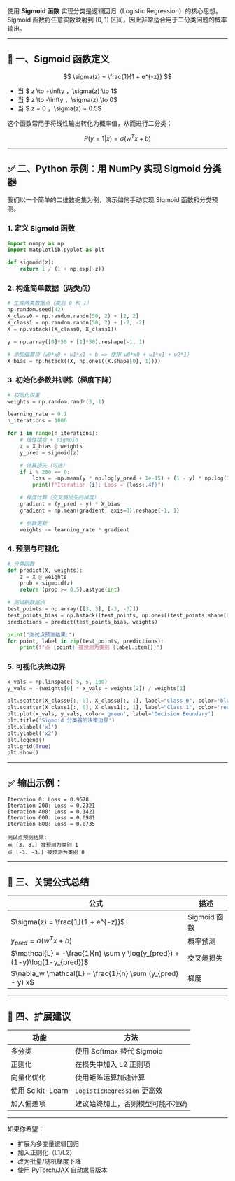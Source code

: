 使用 **Sigmoid 函数** 实现分类是逻辑回归（Logistic Regression）的核心思想。Sigmoid 函数将任意实数映射到 $[0, 1]$ 区间，因此非常适合用于二分类问题的概率输出。

---

## 🧠 一、Sigmoid 函数定义

$$
\sigma(z) = \frac{1}{1 + e^{-z}}
$$

- 当 $ z \to +\infty $，$\sigma(z) \to 1$
- 当 $ z \to -\infty $，$\sigma(z) \to 0$
- 当 $ z = 0 $，$\sigma(z) = 0.5$

这个函数常用于将线性输出转化为概率值，从而进行二分类：

$$
P(y=1|x) = \sigma(w^T x + b)
$$

---

## ✅ 二、Python 示例：用 NumPy 实现 Sigmoid 分类器

我们以一个简单的二维数据集为例，演示如何手动实现 Sigmoid 函数和分类预测。

### 1. 定义 Sigmoid 函数

```python
import numpy as np
import matplotlib.pyplot as plt

def sigmoid(z):
    return 1 / (1 + np.exp(-z))
```

### 2. 构造简单数据（两类点）

```python
# 生成两类数据点（类别 0 和 1）
np.random.seed(42)
X_class0 = np.random.randn(50, 2) + [2, 2]
X_class1 = np.random.randn(50, 2) + [-2, -2]
X = np.vstack((X_class0, X_class1))

y = np.array([0]*50 + [1]*50).reshape(-1, 1)

# 添加偏置项（w0*x0 + w1*x1 + b => 使用 w0*x0 + w1*x1 + w2*1）
X_bias = np.hstack((X, np.ones((X.shape[0], 1))))
```

### 3. 初始化参数并训练（梯度下降）

```python
# 初始化权重
weights = np.random.randn(3, 1)

learning_rate = 0.1
n_iterations = 1000

for i in range(n_iterations):
    # 线性组合 + sigmoid
    z = X_bias @ weights
    y_pred = sigmoid(z)

    # 计算损失（可选）
    if i % 200 == 0:
        loss = -np.mean(y * np.log(y_pred + 1e-15) + (1 - y) * np.log(1 - y_pred + 1e-15))
        print(f"Iteration {i}: Loss = {loss:.4f}")

    # 梯度计算（交叉熵损失的梯度）
    gradient = (y_pred - y) * X_bias
    gradient = np.mean(gradient, axis=0).reshape(-1, 1)

    # 参数更新
    weights -= learning_rate * gradient
```

### 4. 预测与可视化

```python
# 分类函数
def predict(X, weights):
    z = X @ weights
    prob = sigmoid(z)
    return (prob >= 0.5).astype(int)

# 测试新数据点
test_points = np.array([[3, 3], [-3, -3]])
test_points_bias = np.hstack((test_points, np.ones((test_points.shape[0], 1))))
predictions = predict(test_points_bias, weights)

print("测试点预测结果:")
for point, label in zip(test_points, predictions):
    print(f"点 {point} 被预测为类别 {label.item()}")
```

### 5. 可视化决策边界

```python
x_vals = np.linspace(-5, 5, 100)
y_vals = -(weights[0] * x_vals + weights[2]) / weights[1]

plt.scatter(X_class0[:, 0], X_class0[:, 1], label="Class 0", color='blue')
plt.scatter(X_class1[:, 0], X_class1[:, 1], label="Class 1", color='red')
plt.plot(x_vals, y_vals, color='green', label='Decision Boundary')
plt.title('Sigmoid 分类器的决策边界')
plt.xlabel('x1')
plt.ylabel('x2')
plt.legend()
plt.grid(True)
plt.show()
```

---

## ✅ 输出示例：

```
Iteration 0: Loss = 0.9678
Iteration 200: Loss = 0.2321
Iteration 400: Loss = 0.1421
Iteration 600: Loss = 0.0981
Iteration 800: Loss = 0.0735

测试点预测结果:
点 [3. 3.] 被预测为类别 1
点 [-3. -3.] 被预测为类别 0
```

---

## 📌 三、关键公式总结

| 公式 | 描述 |
|------|------|
| $\sigma(z) = \frac{1}{1 + e^{-z}}$ | Sigmoid 函数 |
| $y_{pred} = \sigma(w^T x + b)$ | 概率预测 |
| $\mathcal{L} = -\frac{1}{n} \sum y \log(y_{pred}) + (1-y)\log(1-y_{pred})$ | 交叉熵损失 |
| $\nabla_w \mathcal{L} = \frac{1}{n} \sum (y_{pred} - y) x$ | 梯度 |

---

## 🧪 四、扩展建议

| 功能 | 方法 |
|------|------|
| 多分类 | 使用 Softmax 替代 Sigmoid |
| 正则化 | 在损失中加入 L2 正则项 |
| 向量化优化 | 使用矩阵运算加速计算 |
| 使用 Scikit-Learn | `LogisticRegression` 更高效 |
| 加入偏差项 | 建议始终加上，否则模型可能不准确 |

---

如果你希望：
- 扩展为多变量逻辑回归
- 加入正则化（L1/L2）
- 改为批量/随机梯度下降
- 使用 PyTorch/JAX 自动求导版本

